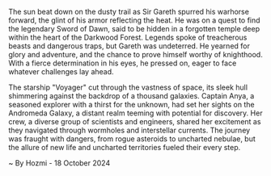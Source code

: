 
The sun beat down on the dusty trail as Sir Gareth spurred his warhorse forward, the glint of his armor reflecting the heat. He was on a quest to find the legendary Sword of Dawn, said to be hidden in a forgotten temple deep within the heart of the Darkwood Forest. Legends spoke of treacherous beasts and dangerous traps, but Gareth was undeterred. He yearned for glory and adventure, and the chance to prove himself worthy of knighthood. With a fierce determination in his eyes, he pressed on, eager to face whatever challenges lay ahead.

The starship "Voyager" cut through the vastness of space, its sleek hull shimmering against the backdrop of a thousand galaxies. Captain Anya, a seasoned explorer with a thirst for the unknown, had set her sights on the Andromeda Galaxy, a distant realm teeming with potential for discovery. Her crew, a diverse group of scientists and engineers, shared her excitement as they navigated through wormholes and interstellar currents.  The journey was fraught with dangers, from rogue asteroids to uncharted nebulae, but the allure of new life and uncharted territories fueled their every step. 

~ By Hozmi - 18 October 2024

